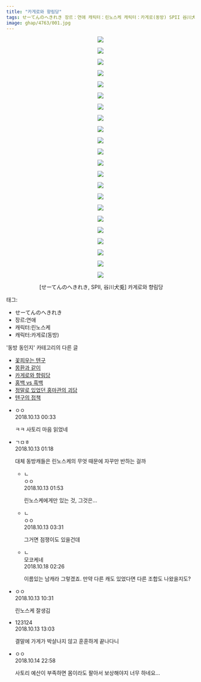 ```yaml
---
title: "카게로와 향림당"
tags: せーてんのへきれき 장르：연애 캐릭터：린노스케 캐릭터：카게로(동방) SPII 谷川犬兎 동방_동인지
image: ghap/4763/001.jpg
---
```

<div class="article">
<p style="text-align: center; clear: none; float: none;"><img src="{{ site.nasurl }}/ghap/4763/001.jpg"/></p>
<p style="text-align: center; clear: none; float: none;"><img src="{{ site.nasurl }}/ghap/4763/002.jpg"/></p>
<p style="text-align: center; clear: none; float: none;"><img src="{{ site.nasurl }}/ghap/4763/003.jpg"/></p>
<p style="text-align: center; clear: none; float: none;"><img src="{{ site.nasurl }}/ghap/4763/004.jpg"/></p>
<p style="text-align: center; clear: none; float: none;"><img src="{{ site.nasurl }}/ghap/4763/005.jpg"/></p>
<p style="text-align: center; clear: none; float: none;"><img src="{{ site.nasurl }}/ghap/4763/006.jpg"/></p>
<p style="text-align: center; clear: none; float: none;"><img src="{{ site.nasurl }}/ghap/4763/007.jpg"/></p>
<p style="text-align: center; clear: none; float: none;"><img src="{{ site.nasurl }}/ghap/4763/008.jpg"/></p>
<p style="text-align: center; clear: none; float: none;"><img src="{{ site.nasurl }}/ghap/4763/009.jpg"/></p>
<p style="text-align: center; clear: none; float: none;"><img src="{{ site.nasurl }}/ghap/4763/010.jpg"/></p>
<p style="text-align: center; clear: none; float: none;"><img src="{{ site.nasurl }}/ghap/4763/011.jpg"/></p>
<p style="text-align: center; clear: none; float: none;"><img src="{{ site.nasurl }}/ghap/4763/012.jpg"/></p>
<p style="text-align: center; clear: none; float: none;"><img src="{{ site.nasurl }}/ghap/4763/013.jpg"/></p>
<p style="text-align: center; clear: none; float: none;"><img src="{{ site.nasurl }}/ghap/4763/014.jpg"/></p>
<p style="text-align: center; clear: none; float: none;"><img src="{{ site.nasurl }}/ghap/4763/015.jpg"/></p>
<p style="text-align: center; clear: none; float: none;"><img src="{{ site.nasurl }}/ghap/4763/016.jpg"/></p>
<p style="text-align: center; clear: none; float: none;"><img src="{{ site.nasurl }}/ghap/4763/017.jpg"/></p>
<p style="text-align: center; clear: none; float: none;"><img src="{{ site.nasurl }}/ghap/4763/018.jpg"/></p>
<p style="text-align: center; clear: none; float: none;"><img src="{{ site.nasurl }}/ghap/4763/019.jpg"/></p>
<p style="text-align: center; clear: none; float: none;"><img src="{{ site.nasurl }}/ghap/4763/020.jpg"/></p>
<p style="text-align: center; clear: none; float: none;"><img src="{{ site.nasurl }}/ghap/4763/021.jpg"/></p>
<p style="text-align: center; clear: none; float: none;"><img src="{{ site.nasurl }}/ghap/4763/022.jpg"/></p>
<p style="text-align: center; clear: none; float: none;"><span style="white-space:pre"> </span>[せーてんのへきれき, SPII, 谷川犬兎] 카게로와 향림당</p>
</div><div class="tagTrail">
<p>태그: </p>
<ul>
<li>せーてんのへきれき</li>
<li>장르:연애</li>
<li>캐릭터:린노스케</li>
<li>캐릭터:카게로(동방)</li>
</ul>
</div><div class="another">
<p>'동방 동인지' 카테고리의 다른 글</p>
<ul>
<li><a href="/2018-10-14-ghap_4767">꽃피우는 텐구</a></li>
<li><a href="/2018-10-12-ghap_4764">몽환과 같이</a></li>
<li><a href="/2018-10-12-ghap_4763">카게로와 향림당</a></li>
<li><a href="/2018-10-12-ghap_4762">홍백 vs 흑백</a></li>
<li><a href="/2018-10-11-ghap_4759">정말로 있었던 홍마관의 괴담</a></li>
<li><a href="/2018-10-09-ghap_4754">텐구의 접책</a></li>
</ul>
</div><div class="cb_module cb_fluid">
<div class="cb_wrt cb_profile">
<div class="comment">
<ul>
<li class="cb_thumb_off" id="comment15353670">
<div class="cb_comment_area">
<div class="cb_info_area">
<div class="cb_section">
<span class="cb_nick_name">ㅇㅇ</span>
</div>
<div class="cb_section">
<span class="cb_date">2018.10.13 00:33 </span>
</div>
</div>
<div class="cb_dsc_comment">
<p class="cb_dsc">
											ㅋㅋ 사토리 마음 읽었네
										</p>
</div>
</div></li>
<li class="cb_thumb_off" id="comment15353699">
<div class="cb_comment_area">
<div class="cb_info_area">
<div class="cb_section">
<span class="cb_nick_name">ㄱㅁㅎ</span>
</div>
<div class="cb_section">
<span class="cb_date">2018.10.13 01:18 </span>
</div>
</div>
<div class="cb_dsc_comment">
<p class="cb_dsc">
											대체 동방캐들은 린노스케의 무엇 때문에 자꾸만 반하는 걸까
										</p>
</div>
<ul>
<li class="cb_thumb_off" id="comment15353720">
<span class="cb_bu_subnode">ㄴ</span>
<div class="cb_comment_area">
<div class="cb_info_area">
<div class="cb_section">
<span class="cb_nick_name">ㅇㅇ</span>
</div>
<div class="cb_section">
<span class="cb_date">2018.10.13 01:53 </span>
</div>
</div>
<div class="cb_dsc_comment">
<p class="cb_dsc">
																린노스케에게만 있는 것, 그것은...
															</p>
</div>
</div>
</li>
<li class="cb_thumb_off" id="comment15353765">
<span class="cb_bu_subnode">ㄴ</span>
<div class="cb_comment_area">
<div class="cb_info_area">
<div class="cb_section">
<span class="cb_nick_name">ㅇㅇ</span>
</div>
<div class="cb_section">
<span class="cb_date">2018.10.13 03:31 </span>
</div>
</div>
<div class="cb_dsc_comment">
<p class="cb_dsc">
																그거면 점쟁이도 있을건데
															</p>
</div>
</div>
</li>
<li class="cb_thumb_off" id="comment15357501">
<span class="cb_bu_subnode">ㄴ</span>
<div class="cb_comment_area">
<div class="cb_info_area">
<div class="cb_section">
<span class="cb_nick_name">모코케네</span>
</div>
<div class="cb_section">
<span class="cb_date">2018.10.18 02:26 </span>
</div>
</div>
<div class="cb_dsc_comment">
<p class="cb_dsc">
																이름있는 남캐라 그렇겠죠. 만약 다른 캐도 있었다면 다른 조합도 나왔을지도?
															</p>
</div>
</div>
</li>
</ul>
</div></li>
<li class="cb_thumb_off" id="comment15353954">
<div class="cb_comment_area">
<div class="cb_info_area">
<div class="cb_section">
<span class="cb_nick_name">ㅇㅇ</span>
</div>
<div class="cb_section">
<span class="cb_date">2018.10.13 10:31 </span>
</div>
</div>
<div class="cb_dsc_comment">
<p class="cb_dsc">
											린노스케 잘생김
										</p>
</div>
</div></li>
<li class="cb_thumb_off" id="comment15354040">
<div class="cb_comment_area">
<div class="cb_info_area">
<div class="cb_section">
<span class="cb_nick_name">123124</span>
</div>
<div class="cb_section">
<span class="cb_date">2018.10.13 13:03 </span>
</div>
</div>
<div class="cb_dsc_comment">
<p class="cb_dsc">
											결말에 가게가 박살나지 않고 훈훈하게 끝나다니
										</p>
</div>
</div></li>
<li class="cb_thumb_off" id="comment15355074">
<div class="cb_comment_area">
<div class="cb_info_area">
<div class="cb_section">
<span class="cb_nick_name">ㅇㅇ</span>
</div>
<div class="cb_section">
<span class="cb_date">2018.10.14 22:58 </span>
</div>
</div>
<div class="cb_dsc_comment">
<p class="cb_dsc">
											사토리 예산이 부족하면 몸이라도 팔아서 보상해야지 너무 하네요...
										</p>
</div>
</div></li>
</ul>
</div>
</div><!-- commentList close -->
</div>